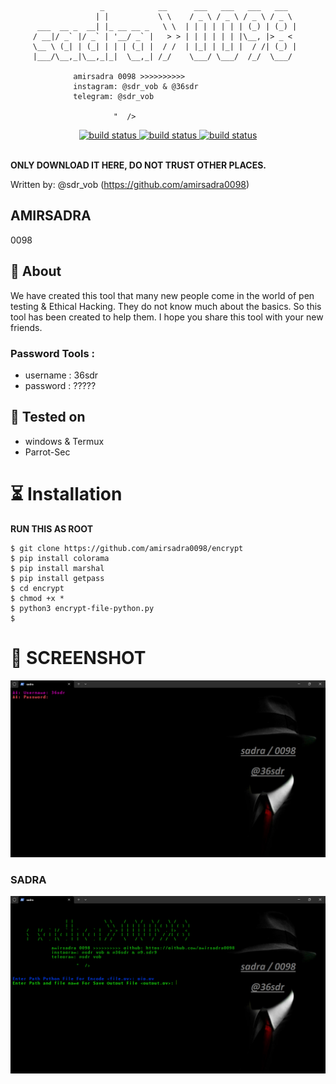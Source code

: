                         _            __      ___   ___   ___   ___  
                       | |           \ \    / _ \ / _ \ / _ \ / _ \ 
          ___  __ _  __| |_ __ __ _   \ \  | | | | | | | (_) | (_) |
         / __|/ _` |/ _` | '__/ _` |   > > | | | | | | |\__, |> _ < 
         \__ \ (_| | (_| | | | (_| |  / /  | |_| | |_| |  / /| (_) |
         |___/\__,_|\__,_|_|  \__,_| /_/    \___/ \___/  /_/  \___/ 
                                                            
                  amirsadra 0098 >>>>>>>>>>
                  instagram: @sdr_vob & @36sdr
                  telegram: @sdr_vob

                           "  />
</p>
<div align="center"> 
  <a href="https://github.com/amirsadra0098/encrypt">
    <img src="https://img.shields.io/badge/release-1.0-red.svg?longCache=true&style=for-the-badge" alt="build status" />
  </a>
  <a href="https://www.python.org/">
    <img src="https://img.shields.io/badge/Python-3.8-green.svg?longCache=true&style=for-the-badge" alt="build status" />
  </a>
  <a href="https://www.jetbrains.com/pycharm/download/#section=windows">
    <img src="http://img.shields.io/badge/PyCharm-💻-url?color=orange&style=for-the-badge" alt="build status" />
  </a>
</div>
<br />

**ONLY DOWNLOAD IT HERE, DO NOT TRUST OTHER PLACES.**

Written by: @sdr_vob (https://github.com/amirsadra0098)
            
            
            
## AMIRSADRA


0098                                                                                                                            
## 🔖 About

We have created this tool that many new people come in the world of pen testing & Ethical Hacking. They do not know much about the basics. So this tool has been created to help them. I hope you share this tool with your new friends.

### Password Tools :
* username : 36sdr
* password : ?????


## 🎨 Tested on
* windows & Termux
* Parrot-Sec 

# ⏳ Installation
**RUN THIS AS ROOT**

```
$ git clone https://github.com/amirsadra0098/encrypt
$ pip install colorama
$ pip install marshal
$ pip install getpass
$ cd encrypt
$ chmod +x *
$ python3 encrypt-file-python.py
$ 
```

# 📸 SCREENSHOT


![](./pip/sdr.png)

### SADRA 

![](./pip/sdr2.png)
